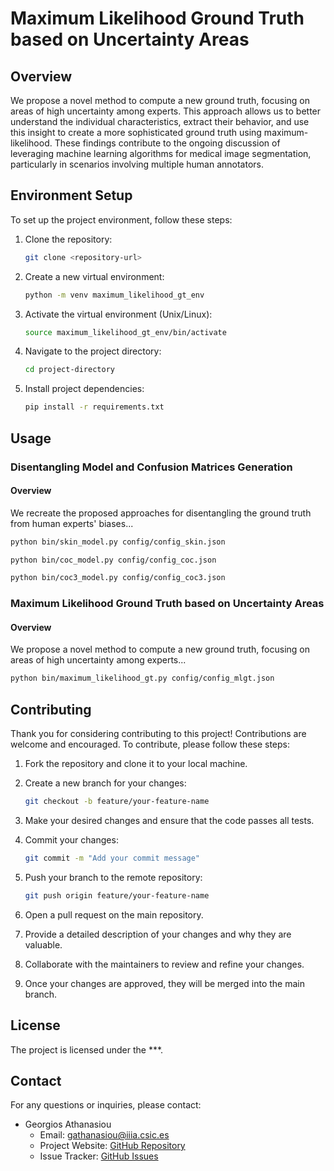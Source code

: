 # Maximum Likelihood Ground Truth based on Uncertainty Areas

## Overview

We propose a novel method to compute a new ground truth, focusing on areas of high uncertainty among experts.
This approach allows us to better understand the individual characteristics, extract their behavior, and use 
this insight to create a more sophisticated ground truth using maximum-likelihood. 
These findings contribute to the ongoing discussion of leveraging machine learning algorithms for medical image 
segmentation, particularly in scenarios involving multiple human annotators.

## Environment Setup

To set up the project environment, follow these steps:

1. Clone the repository:

   ```bash
   git clone <repository-url>

2. Create a new virtual environment:

   ```bash
   python -m venv maximum_likelihood_gt_env

3. Activate the virtual environment (Unix/Linux):

   ```bash
   source maximum_likelihood_gt_env/bin/activate
   
4. Navigate to the project directory:

   ```bash
   cd project-directory
   
5. Install project dependencies:

   ```bash
   pip install -r requirements.txt

## Usage

### Disentangling Model and Confusion Matrices Generation

#### Overview

We recreate the proposed approaches for disentangling the ground truth from human experts' biases...

```bash
python bin/skin_model.py config/config_skin.json
```

```bash
python bin/coc_model.py config/config_coc.json
```

```bash
python bin/coc3_model.py config/config_coc3.json
```

### Maximum Likelihood Ground Truth based on Uncertainty Areas

#### Overview

We propose a novel method to compute a new ground truth, focusing on areas of high uncertainty among experts...

```bash
python bin/maximum_likelihood_gt.py config/config_mlgt.json
```

## Contributing

Thank you for considering contributing to this project! Contributions are welcome and encouraged. To contribute, please follow these steps:

1. Fork the repository and clone it to your local machine.
2. Create a new branch for your changes:

   ```bash
   git checkout -b feature/your-feature-name
   ```

3. Make your desired changes and ensure that the code passes all tests.
4. Commit your changes:

   ```bash
   git commit -m "Add your commit message"
   ```

5. Push your branch to the remote repository:

   ```bash
   git push origin feature/your-feature-name
   ```

6. Open a pull request on the main repository.
7. Provide a detailed description of your changes and why they are valuable.
8. Collaborate with the maintainers to review and refine your changes.
9. Once your changes are approved, they will be merged into the main branch.



## License

The project is licensed under the ***.

## Contact

For any questions or inquiries, please contact:

- Georgios Athanasiou
  - Email: gathanasiou@iiia.csic.es
  - Project Website: [GitHub Repository](https://github.com/ga83wuw/maximum_likelihood_gt)
  - Issue Tracker: [GitHub Issues](https://github.com/ga83wuw/maximum_likelihood_gt/issues)


   

